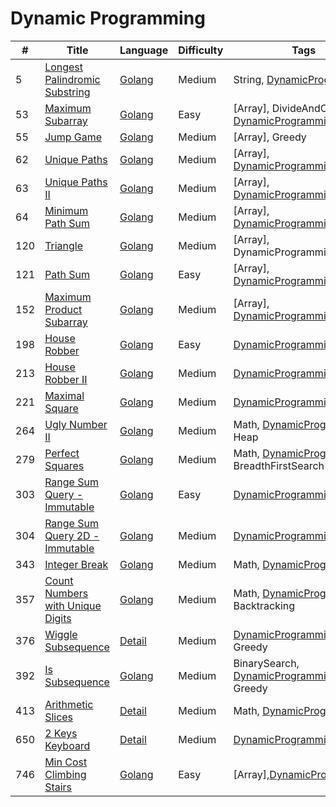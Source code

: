 # Dynamic Programming
|#|Title|Language|Difficulty|Tags|
|-|-----|--------|----------|----|
|5|[Longest Palindromic Substring](https://leetcode.com/problems/longest-palindromic-substring)|[Golang](https://github.com/ZacharyChang/leetcode/tree/master/005.longest-palindromic-substring)|Medium|String, [DynamicProgramming]|
|53|[Maximum Subarray](https://leetcode.com/problems/maximum-subarray)|[Golang](https://github.com/ZacharyChang/leetcode/tree/master/053.maximum-subarray)|Easy|[Array], DivideAndConquer, [DynamicProgramming]|
|55|[Jump Game](https://leetcode.com/problems/jump-game)|[Golang](https://github.com/ZacharyChang/leetcode/tree/master/055.jump-game)|Medium|[Array], Greedy|
|62|[Unique Paths](https://leetcode.com/problems/unique-paths)|[Golang](https://github.com/ZacharyChang/leetcode/tree/master/062.unique-paths)|Medium|[Array], [DynamicProgramming]|
|63|[Unique Paths II](https://leetcode.com/problems/unique-paths-ii)|[Golang](https://github.com/ZacharyChang/leetcode/tree/master/063.unique-paths-ii)|Medium|[Array], [DynamicProgramming]|
|64|[Minimum Path Sum](https://leetcode.com/problems/minimum-path-sum)|[Golang](https://github.com/ZacharyChang/leetcode/tree/master/064.minimum-path-sum)|Medium|[Array], [DynamicProgramming]|
|120|[Triangle](https://leetcode.com/problems/triangle)|[Golang](https://github.com/ZacharyChang/leetcode/tree/master/120.triangle)|Medium|[Array], DynamicProgramming|
|121|[Path Sum](https://leetcode.com/problems/best-time-to-buy-and-sell-stock)|[Golang](https://github.com/ZacharyChang/leetcode/tree/master/121.best-time-to-buy-and-sell-stock)|Easy|[Array], [DynamicProgramming]|
|152|[Maximum Product Subarray](https://leetcode.com/problems/maximum-product-subarray)|[Golang](https://github.com/ZacharyChang/leetcode/tree/master/152.maximum-product-subarray)|Medium|[Array], [DynamicProgramming]|
|198|[House Robber](https://leetcode.com/problems/house-robber)|[Golang](https://github.com/ZacharyChang/leetcode/tree/master/198.house-robber)|Easy|[DynamicProgramming]|
|213|[House Robber II](https://leetcode.com/problems/house-robber-ii)|[Golang](https://github.com/ZacharyChang/leetcode/tree/master/213.house-robber-ii)|Medium|[DynamicProgramming]|
|221|[Maximal Square](https://leetcode.com/problems/maximal-square)|[Golang](https://github.com/ZacharyChang/leetcode/tree/master/221.maximal-square)|Medium|[DynamicProgramming]|
|264|[Ugly Number II](https://leetcode.com/problems/ugly-number-ii)|[Golang](https://github.com/ZacharyChang/leetcode/tree/master/264.ugly-number-ii)|Medium|Math, [DynamicProgramming], Heap|
|279|[Perfect Squares](https://leetcode.com/problems/perfect-squares)|[Golang](https://github.com/ZacharyChang/leetcode/tree/master/279.perfect-squares)|Medium|Math, [DynamicProgramming], BreadthFirstSearch|
|303|[Range Sum Query - Immutable](https://leetcode.com/problems/range-sum-query-immutable)|[Golang](https://github.com/ZacharyChang/leetcode/tree/master/303.range-sum-query-immutable)|Easy|[DynamicProgramming]|
|304|[Range Sum Query 2D - Immutable](https://leetcode.com/problems/range-sum-query-2d-immutable)|[Golang](https://github.com/ZacharyChang/leetcode/tree/master/304.range-sum-query-2d-immutable)|Medium|[DynamicProgramming]|
|343|[Integer Break](https://leetcode.com/problems/integer-break)|[Golang](https://github.com/ZacharyChang/leetcode/tree/master/343.integer-break)|Medium|Math, [DynamicProgramming]|
|357|[Count Numbers with Unique Digits](https://leetcode.com/problems/count-numbers-with-unique-digits)|[Golang](https://github.com/ZacharyChang/leetcode/tree/master/357.count-numbers-with-unique-digits)|Medium|Math, [DynamicProgramming], Backtracking|
|376|[Wiggle Subsequence](https://leetcode.com/problems/wiggle-subsequence)|[Detail](https://github.com/ZacharyChang/leetcode/tree/master/376.wiggle-subsequence)|Medium|[DynamicProgramming], Greedy|
|392|[Is Subsequence](https://leetcode.com/problems/is-subsequence)|[Golang](https://github.com/ZacharyChang/leetcode/tree/master/392.is-subsequence)|Medium|BinarySearch, [DynamicProgramming], Greedy|
|413|[Arithmetic Slices](https://leetcode.com/problems/arithmetic-slices)|[Detail](https://github.com/ZacharyChang/leetcode/tree/master/413.arithmetic-slices)|Medium|Math, [DynamicProgramming]|
|650|[2 Keys Keyboard](https://leetcode.com/problems/2-keys-keyboard)|[Detail](https://github.com/ZacharyChang/leetcode/tree/master/650.2-keys-keyboard)|Medium|[DynamicProgramming]|
|746|[Min Cost Climbing Stairs](https://leetcode.com/problems/min-cost-climbing-stairs)|[Golang](https://github.com/ZacharyChang/leetcode/tree/master/746.min-cost-climbing-stairs)|Easy|[Array],[DynamicProgramming]|

[DynamicProgramming]: https://github.com/ZacharyChang/leetcode/tree/master/tags/dynamic-programming.md